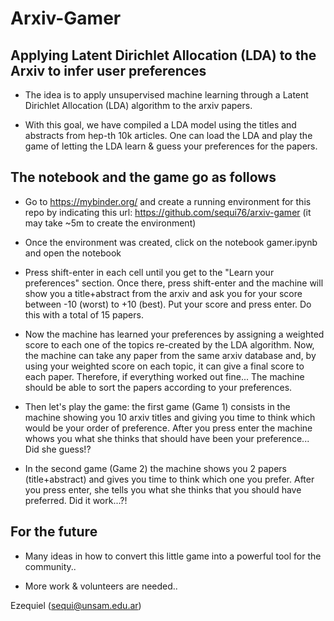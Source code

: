 # Arxiv-Gamer

## Applying Latent Dirichlet Allocation (LDA) to the Arxiv to infer user preferences

- The idea is to apply unsupervised machine learning through a Latent Dirichlet Allocation (LDA) algorithm to the arxiv papers.

- With this goal, we have compiled a LDA model using the titles and abstracts from hep-th 10k articles.  One can load the LDA and play the game of letting the LDA learn & guess your preferences for the papers.

## The notebook and the game go as follows

- Go to https://mybinder.org/ and create a running environment for this repo by indicating this url: https://github.com/sequi76/arxiv-gamer (it may take ~5m to create the environment)

- Once the environment was created, click on the notebook gamer.ipynb and open the notebook

- Press shift-enter in each cell until you get to the "Learn your preferences" section.  Once there, press shift-enter and the machine will show you a title+abstract from the arxiv and ask you for your score between -10 (worst) to +10 (best).  Put your score and press enter.  Do this with a total of 15 papers.

- Now the machine has learned your preferences by assigning a weighted score to each one of the topics re-created by the LDA algorithm.  Now, the machine can take any paper from the same arxiv database and, by using your weighted score on each topic, it can give a final score to each paper.  Therefore, if everything worked out fine... The machine should be able to sort the papers according to your preferences.

- Then let's play the game: the first game (Game 1) consists in the machine showing you 10 arxiv titles and giving you time to think which would be your order of preference.  After you press enter the machine whows you what she thinks that should have been your preference... Did she guess!?

- In the second game (Game 2) the machine shows you 2 papers (title+abstract) and gives you time to think which one you prefer.  After you press enter, she tells you what she thinks that you should have preferred.  Did it work...?!

## For the future

- Many ideas in how to convert this little game into a powerful tool for the community..

- More work & volunteers are needed..


Ezequiel (sequi@unsam.edu.ar)
